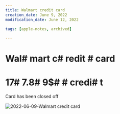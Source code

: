 ```yaml
---
title: Walmart credit card
creation_date: June 9, 2022
modification_date: June 12, 2022

tags: [apple-notes, archived]

---
```



# Wal# mart c# redit # card # 

# 17# 7.8# 9$#  # credi# t # 

Card has been closed off 

![2022-06-09-Walmart credit card](images/2022-06-09-Walmart%20credit%20card.png)
